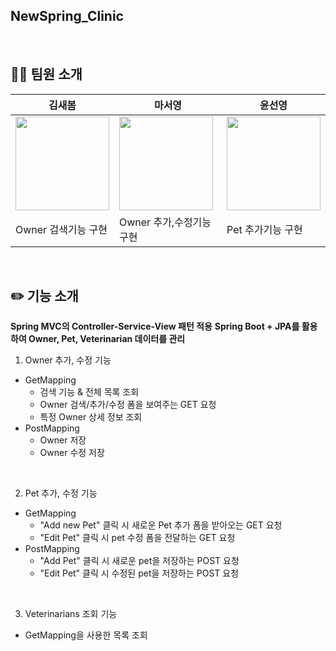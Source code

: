 ## NewSpring_Clinic
<br> 

## 👨‍💻 팀원 소개
| 김새봄 | 마서영 | 윤선영 |
| --- | --- | --- |
| <img src="https://avatars.githubusercontent.com/newspring0203" width="150" height="150"> | <img src="https://avatars.githubusercontent.com/luxihua" width="150" height="150"> | <img src="https://avatars.githubusercontent.com/yunsy1103" width="150" height="150"> | 
| Owner 검색기능 구현 | Owner 추가,수정기능 구현 | Pet 추가기능 구현 |

<br>

## ✏️ 기능 소개 
**Spring MVC의 Controller-Service-View 패턴 적용**
**Spring Boot + JPA를 활용하여 Owner, Pet, Veterinarian 데이터를 관리**
<br>
1. Owner 추가, 수정 기능
  - GetMapping
    * 검색 기능 & 전체 목록 조회
    * Owner 검색/추가/수정 폼을 보여주는 GET 요청
    * 특정 Owner 상세 정보 조회 
  - PostMapping
    * Owner 저장 
    * Owner 수정 저장
<br>

2. Pet 추가, 수정 기능
  - GetMapping
    * "Add new Pet" 클릭 시 새로운 Pet 추가 폼을 받아오는 GET 요청
    * "Edit Pet" 클릭 시 pet 수정 폼을 전달하는 GET 요청
  - PostMapping
    * "Add Pet" 클릭 시 새로운 pet을 저장하는 POST 요청
    * "Edit Pet" 클릭 시 수정된 pet을 저장하는 POST 요청
<br>

3. Veterinarians 조회 기능
  - GetMapping을 사용한 목록 조회
<br><br>
